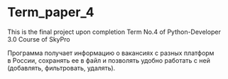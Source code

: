 # Term_paper_4
This is the final project upon completion Term No.4 of Python-Developer 3.0 Course of SkyPro 

Программа получает информацию о вакансиях с разных платформ в России, сохранять ее в файл и позволять удобно работать с ней (добавлять, фильтровать, удалять).
